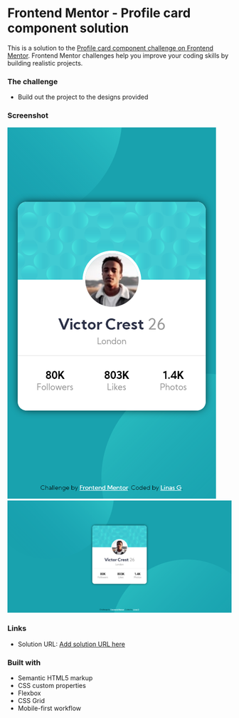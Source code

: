 # Frontend Mentor - Profile card component solution

This is a solution to the [Profile card component challenge on Frontend Mentor](https://www.frontendmentor.io/challenges/profile-card-component-cfArpWshJ). Frontend Mentor challenges help you improve your coding skills by building realistic projects.

### The challenge

- Build out the project to the designs provided

### Screenshot

![](./design/ScreenShot-mobile.png)
![](./design/ScreenShot-desktop.png)

### Links

- Solution URL: [Add solution URL here](https://blissful-jang-f3c0af.netlify.app)

### Built with

- Semantic HTML5 markup
- CSS custom properties
- Flexbox
- CSS Grid
- Mobile-first workflow
